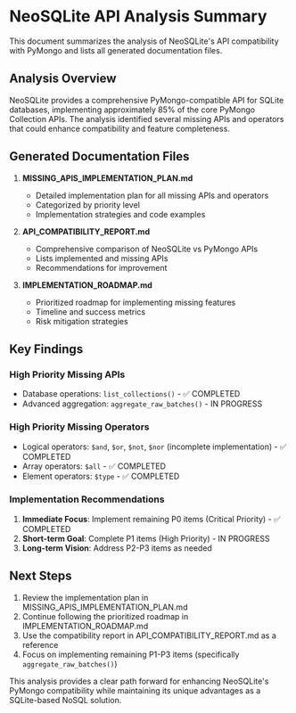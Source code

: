 # NeoSQLite API Analysis Summary

This document summarizes the analysis of NeoSQLite's API compatibility with PyMongo and lists all generated documentation files.

## Analysis Overview

NeoSQLite provides a comprehensive PyMongo-compatible API for SQLite databases, implementing approximately 85% of the core PyMongo Collection APIs. The analysis identified several missing APIs and operators that could enhance compatibility and feature completeness.

## Generated Documentation Files

1. **MISSING_APIS_IMPLEMENTATION_PLAN.md**
   - Detailed implementation plan for all missing APIs and operators
   - Categorized by priority level
   - Implementation strategies and code examples

2. **API_COMPATIBILITY_REPORT.md**
   - Comprehensive comparison of NeoSQLite vs PyMongo APIs
   - Lists implemented and missing APIs
   - Recommendations for improvement

3. **IMPLEMENTATION_ROADMAP.md**
   - Prioritized roadmap for implementing missing features
   - Timeline and success metrics
   - Risk mitigation strategies

## Key Findings

### High Priority Missing APIs
- Database operations: `list_collections()` - ✅ COMPLETED
- Advanced aggregation: `aggregate_raw_batches()` - IN PROGRESS

### High Priority Missing Operators
- Logical operators: `$and`, `$or`, `$not`, `$nor` (incomplete implementation) - ✅ COMPLETED
- Array operators: `$all` - ✅ COMPLETED
- Element operators: `$type` - ✅ COMPLETED

### Implementation Recommendations

1. **Immediate Focus**: Implement remaining P0 items (Critical Priority) - ✅ COMPLETED
2. **Short-term Goal**: Complete P1 items (High Priority) - IN PROGRESS
3. **Long-term Vision**: Address P2-P3 items as needed

## Next Steps

1. Review the implementation plan in MISSING_APIS_IMPLEMENTATION_PLAN.md
2. Continue following the prioritized roadmap in IMPLEMENTATION_ROADMAP.md
3. Use the compatibility report in API_COMPATIBILITY_REPORT.md as a reference
4. Focus on implementing remaining P1-P3 items (specifically `aggregate_raw_batches()`)

This analysis provides a clear path forward for enhancing NeoSQLite's PyMongo compatibility while maintaining its unique advantages as a SQLite-based NoSQL solution.